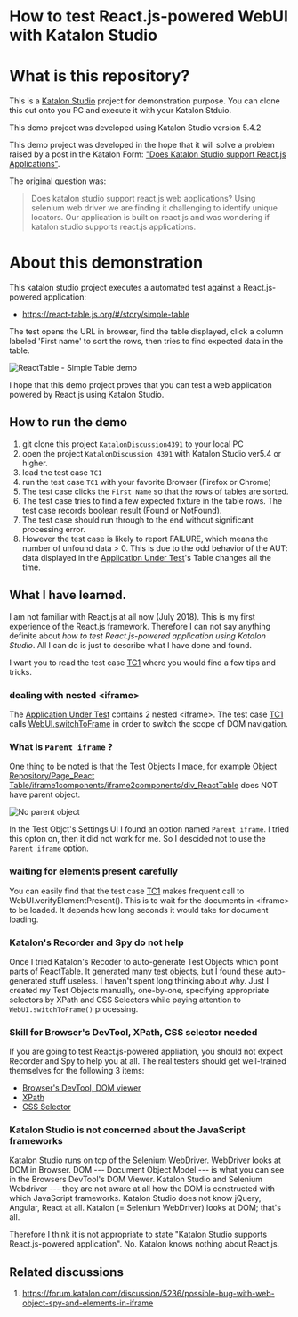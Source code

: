 How to test React.js-powered WebUI with Katalon Studio
=====

# What is this repository?

This is a [Katalon Studio](https://www.katalon.com/) project for demonstration purpose.
You can clone this out onto you PC and execute it with your Katalon Stduio.

This demo project was developed using Katalon Studio version 5.4.2

This demo project was developed in the hope that it will solve a problem raised by a post in the Katalon Form: ["Does Katalon Studio support React.js Applications"](
https://forum.katalon.com/discussion/4391/does-katalon-studio-support-react-js-applications).

The original question was:
>Does katalon studio support react.js web applications?
Using selenium web driver we are finding it challenging to identify unique locators. Our application is built on react.js and was wondering if katalon studio supports react.js applications.

# About this demonstration

This katalon studio project executes a automated test against a React.js-powered application:

- https://react-table.js.org/#/story/simple-table

The test opens the URL in browser, find the table displayed, click a column labeled 'First name' to sort the rows, then tries to find expected data in the table.

![ReactTable - Simple Table demo](https://github.com/kazurayam/KatalonDiscussion4391/blob/master/docs/react-table_js_org_demo.png)

I hope that this demo project proves that you can test a web application powered by React.js using Katalon Studio.

## How to run the demo

1. git clone this project `KatalonDiscussion4391` to your local PC
2. open the project `KatalonDiscussion 4391` with Katalon Studio ver5.4 or higher.
3. load the test case `TC1`
4. run the test case `TC1` with your favorite Browser (Firefox or Chrome)
5. The test case clicks the `First Name` so that the rows of tables are sorted.
6. The test case tries to find a few expected fixture in the table rows. The test case records boolean result (Found or NotFound).   
7. The test case should run through to the end without significant processing error.
8. However the test case is likely to report FAILURE, which means the number of unfound data > 0. This is due to the odd behavior of the AUT: data displayed in the [Application Under Test](https://react-table.js.org/#/story/simple-table)'s Table changes all the time.



## What I have learned.

I am not familiar with React.js at all now (July 2018). This is my first experience of the React.js framework. Therefore I can not say anything definite about *how to test React.js-powered application using Katalon Studio*. All I can do is just to describe what I have done and found.

I want you to read the test case  [TC1](https://github.com/kazurayam/KatalonDiscussion4391/blob/master/Scripts/TC1/Script1532262700819.groovy) where you would find a few tips and tricks.

### dealing with nested &lt;iframe&gt;

The [Application Under Test](https://react-table.js.org/#/story/simple-table) contains 2 nested &lt;iframe&gt;. The test case [TC1](https://github.com/kazurayam/KatalonDiscussion4391/blob/master/Scripts/TC1/Script1532262700819.groovy) calls [WebUI.switchToFrame](https://docs.katalon.com/display/KD/%5BWebUI%5D+Switch+To+Frame) in order to switch the scope of DOM navigation.

### What is `Parent iframe` ?

One thing to be noted is that the Test Objects I made, for example [Object Repository/Page_React Table/iframe1components/iframe2components/div_ReactTable](https://github.com/kazurayam/KatalonDiscussion4391/blob/master/Object%20Repository/Page_React%20Table/iframe1components/iframe2components/div_ReactTable.rs) does NOT have parent object.

![No parent object](https://github.com/kazurayam/KatalonDiscussion4391/blob/master/docs/no_parent_iframe.png)

In the Test Objct's Settings UI I found an option named `Parent iframe`. I tried this opton on, then it did not work for me. So I descided not to use the `Parent iframe` option.

### waiting for elements present carefully

You can easily find that the test case [TC1](https://github.com/kazurayam/KatalonDiscussion4391/blob/master/Scripts/TC1/Script1532262700819.groovy) makes frequent call to WebUI.verifyElementPresent(). This is to wait for the documents in &lt;iframe&gt; to be loaded. It depends how long seconds it would take for document loading.

### Katalon's Recorder and Spy do not help

Once I tried Katalon's Recoder to auto-generate Test Objects which point parts of ReactTable. It generated many test objects, but I found these auto-generated stuff useless. I haven't spent long thinking about why. Just I created my Test Objects manually, one-by-one, specifying appropriate selectors by XPath and CSS Selectors while paying attention to `WebUI.switchToFrame()`  processing.

### Skill for Browser's DevTool, XPath, CSS selector needed

If you are going to test React.js-powered appliation, you should not expect Recorder and Spy to help you at all. The real testers should get well-trained themselves for the following 3 items:
- [Browser's DevTool, DOM viewer](https://developers.google.com/web/tools/chrome-devtools/inspect-styles/edit-dom?hl=en)
- [XPath](https://www.w3schools.com/xml/xpath_intro.asp)
- [CSS Selector](https://www.w3schools.com/cssref/css_selectors.asp)

### Katalon Studio is not concerned about the JavaScript frameworks

Katalon Studio runs on top of the Selenium WebDriver. WebDriver looks at DOM in Browser. DOM --- Document Object Model --- is what you can see in the Browsers DevTool's DOM Viewer. Katalon Studio and Selenium Webdriver --- they are not aware at all how the DOM is constructed with which JavaScript frameworks. Katalon Studio does not know jQuery, Angular, React at all. Katalon (= Selenium WebDriver) looks at DOM; that's all.

Therefore I think it is not appropriate to state "Katalon Studio supports React.js-powered application". No. Katalon knows nothing about React.js.

## Related discussions

1. https://forum.katalon.com/discussion/5236/possible-bug-with-web-object-spy-and-elements-in-iframe
